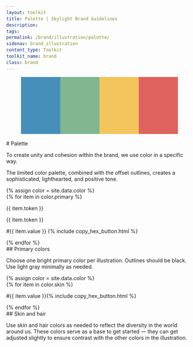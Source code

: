 ```yaml
---
layout: toolkit
title: Palette | Skylight Brand Guidelines
description:
tags:
permalink: /brand/illustration/palette/
sidenav: brand_illustration
content_type: Toolkit
toolkit_name: brand
class: brand
---
```


<div class="row brand__content-section">
<div class="col-md-8">
  <figure class="section__img p-5">
    <img class="" src="/img/brand/identity/colors/intro.svg" alt="">
  </figure>
</div>
<div class="col-md-4" markdown="1">
# Palette

To create unity and cohesion within the brand, we use color in a specific way.

The limited color palette, combined with the offset outlines, creates a sophisticated, lighthearted, and positive tone.
</div>
</div>

<div class="row brand__content-section">
<div class="col-md-8">
  <div class="section__container p-5">
    {% assign color = site.data.color %}
    <div class="row">
      {% for item in color.primary %}
        <div class="swatch__container col-4 px-1">
          <div class="swatch--content" style="background-color:#{{ item.value }}">
            <p>{{ item.token }}</p>
            <p>{{ item.token }}</p>
          </div>
          <p class="hex-val brand__hex ml-2">
            <span class="hex-val">#{{ item.value }}</span>
            {% include copy_hex_button.html %}
          </p>
        </div>
      {% endfor %}
    </div>
  </div>
</div>
<div class="col-md-4" markdown="1">
## Primary colors

Choose one bright primary color per illustration. Outlines should be black. Use light  gray minimally as needed.
</div>
</div>

<div class="row brand__content-section">
<div class="col-md-8">
  <div class="section__container p-5">
    {% assign color = site.data.color %}
    <div class="row">
      {% for item in color.skin %}
        <div class="swatch__container col-4 col-lg-2 px-1">
          <div class="swatch--long" style="background-color:#{{ item.value }}">
            <!-- <p>{{ item.token }}</p>
            <p>{{ item.token }}</p> -->
          </div>
          <p class="brand__hex ml-0">
            <span class="hex-val mr-2">#{{ item.value }}</span>{% include copy_hex_button.html %}
          </p>
        </div>
      {% endfor %}
    </div>
  </div>
</div>
<div class="col-md-4" markdown="1">
## Skin and hair

Use skin and hair colors as needed to reflect the diversity in the world around us. These colors serve as a base to get started — they can get adjusted slightly to ensure contrast with the other colors in the illustration.
</div>
</div>

<script type="text/javascript">
  $( document ).ready(function() {
    $('button.btn-copy-hex').click(function(){

      let btn = $(this)
      let text = btn.siblings('.hex-val').text().toUpperCase();
      let original_text = btn.attr('data-original-title')

      btn.attr('data-original-title', 'Copied!')
          .tooltip('show');
      navigator.clipboard.writeText(text);

      setTimeout(function(){
        btn.attr('data-original-title', original_text)
      }, 1000);
    })
  });
</script>
